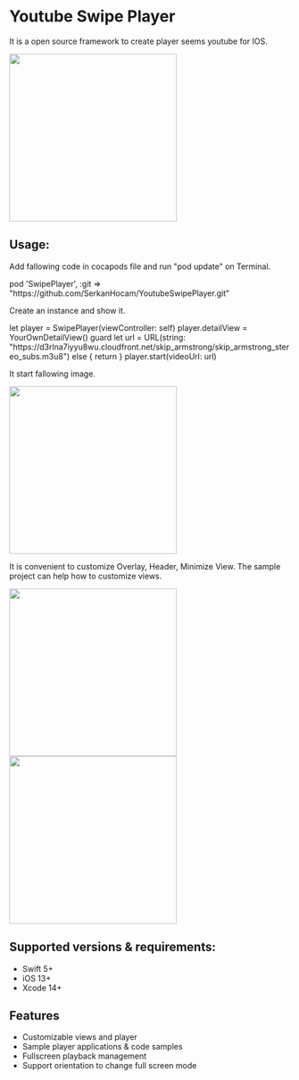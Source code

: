 
# Youtube Swipe Player

It is a open source framework to create player seems youtube for IOS.

<p float="left">
  <img src="https://www.serkanhocam.com/github/youtube_player/anim.gif" width="300" />
</p>

## Usage:

Add fallowing code in cocapods file and run "pod update" on Terminal.

<p>
  pod 'SwipePlayer', :git => "https://github.com/SerkanHocam/YoutubeSwipePlayer.git"
</p>

Create an instance and show it.

<p>
    let player = SwipePlayer(viewController: self)
    player.detailView = YourOwnDetailView()
    guard let url = URL(string: "https://d3rlna7iyyu8wu.cloudfront.net/skip_armstrong/skip_armstrong_stereo_subs.m3u8") else { return }
    player.start(videoUrl: url)
</p>

It start fallowing image.

<p float="left">
  <img src="https://www.serkanhocam.com/github/youtube_player/default.png" width="300" />
</p>

It is convenient to customize Overlay, Header, Minimize View.
The sample project can help how to customize views.

<p float="left">
  <img src="https://www.serkanhocam.com/github/youtube_player/overlay.png" width="300" />
  <img src="https://www.serkanhocam.com/github/youtube_player/header.png" width="300" />
</p>

## Supported versions & requirements:

- Swift 5+
- iOS 13+
- Xcode 14+

## Features

- Customizable views and player 
- Sample player applications & code samples
- Fullscreen playback management
- Support orientation to change full screen mode



